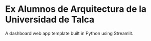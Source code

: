 # Ex Alumnos de Arquitectura de la Universidad de Talca

A dashboard web app template built in Python using Streamlit.

